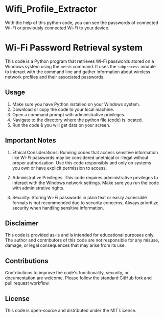 # Wifi_Profile_Extractor
With the help of this python code, you can see the passwords of connected Wi-Fi or previously connected Wi-Fi to your device.

# Wi-Fi Password Retrieval system

This code is a Python program that retrieves Wi-Fi passwords stored on a Windows system using the `netsh` command. It uses the `subprocess` module to interact with the command line and gather information about wireless network profiles and their associated passwords.

## Usage

1. Make sure you have Python installed on your Windows system.
2. Download or copy the code to your local machine.
3. Open a command prompt with administrative privileges.
4. Navigate to the directory where the python file (code) is located.
5. Run the code & you will get data on your screen.

## Important Notes
1. Ethical Considerations: Running codes that access sensitive information like Wi-Fi passwords may be considered unethical or illegal without proper authorization. Use this
   code responsibly and only on systems you own or have explicit permission to access.

2. Administrative Privileges: This code requires administrative privileges to interact with the Windows network settings. Make sure you run the code with administrative
   rights.

3. Security: Storing Wi-Fi passwords in plain text or easily accessible formats is not recommended due to security concerns. Always prioritize security when handling sensitive
   information.

## Disclaimer
This code is provided as-is and is intended for educational purposes only. The author and contributors of this code are not responsible for any misuse, damage, or legal consequences that may arise from its use.

## Contributions
Contributions to improve the code's functionality, security, or documentation are welcome. Please follow the standard GitHub fork and pull request workflow.

## License
This code is open-source and distributed under the MIT License.




   
